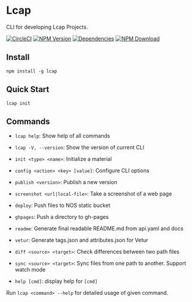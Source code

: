 # Lcap

CLI for developing Lcap Projects.

[![CircleCI][circleci-img]][circleci-url]
[![NPM Version][npm-img]][npm-url]
[![Dependencies][david-img]][david-url]
[![NPM Download][download-img]][download-url]

[circleci-img]: https://img.shields.io/circleci/project/github/vusion/lcap.svg?style=flat-square
[circleci-url]: https://circleci.com/gh/vusion/lcap
[npm-img]: http://img.shields.io/npm/v/lcap.svg?style=flat-square
[npm-url]: http://npmjs.org/package/lcap
[david-img]: http://img.shields.io/david/vusion/vusion.svg?style=flat-square
[david-url]: https://david-dm.org/vusion/vusion
[download-img]: https://img.shields.io/npm/dm/lcap.svg?style=flat-square
[download-url]: https://npmjs.org/package/lcap

## Install

``` shell
npm install -g lcap
```

## Quick Start

``` shell
lcap init
```

## Commands

- `lcap help`: Show help of all commands
- `lcap -V, --version`: Show the version of current CLI

- `init <type> <name>`: Initialize a material
- `config <action> <key> [value]`: Configure CLI options
- `publish <version>`: Publish a new version
- `screenshot <url|local-file>`: Take a screenshot of a web page
- `deploy`: Push files to NOS static bucket
- `ghpages`: Push a directory to gh-pages
- `readme`: Generate final readable README.md from api.yaml and docs
- `vetur`: Generate tags.json and attributes.json for Vetur
- `diff <source> <target>`: Check differences between two path files
- `sync <source> <target>`: Sync files from one path to another. Support watch mode
- `help [cmd]`: display help for `[cmd]`

Run `lcap <command> --help` for detailed usage of given command.
